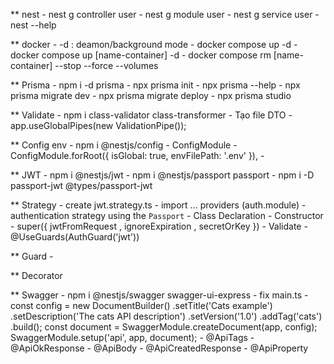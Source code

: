 ** nest 
    - nest g controller user
    - nest g module user
    - nest g service user
    - nest --help

** docker
    - -d : deamon/background mode
    - docker compose up -d 
    - docker compose up [name-container] -d
    - docker compose rm [name-container] --stop --force --volumes

** Prisma
    - npm i -d prisma
    - npx prisma init
    - npx prisma --help
    <!-- Update for db real -->
    - npx prisma migrate dev
    - npx prisma migrate deploy
    <!-- GUI postgregs -->
    - npx prisma studio

** Validate
    - npm i class-validator class-transformer
    - Tạo file DTO
    <!-- tạo pipes global -->
    - app.useGlobalPipes(new ValidationPipe());

** Config env
    - npm i @nestjs/config
    - ConfigModule
    - ConfigModule.forRoot({ isGlobal: true, envFilePath: '.env' }),
    - 

** JWT 
    - npm i @nestjs/jwt 
    - npm i @nestjs/passport passport
    - npm i -D passport-jwt @types/passport-jwt

** Strategy
    - create jwt.strategy.ts
    - import ... providers (auth.module)
    - authentication strategy using the ` Passport ` 
        - Class Declaration
        - Constructor
            - super({ jwtFromRequest ,  ignoreExpiration , secretOrKey })
        - Validate
    - @UseGuards(AuthGuard('jwt'))

** Guard 
    - 

** Decorator


** Swagger
    - npm i @nestjs/swagger swagger-ui-express
    - fix main.ts
        -    const config = new DocumentBuilder()
                .setTitle('Cats example')
                .setDescription('The cats API description')
                .setVersion('1.0')
                .addTag('cats')
                .build();
            const document = SwaggerModule.createDocument(app, config);
            SwaggerModule.setup('api', app, document);
    - @ApiTags
    - @ApiOkResponse
    - @ApiBody
    - @ApiCreatedResponse
    - @ApiProperty
